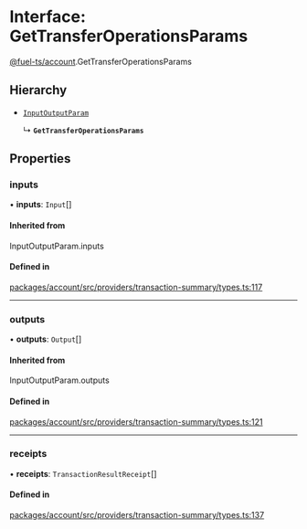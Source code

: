 # Interface: GetTransferOperationsParams

[@fuel-ts/account](/api/Account/index.md).GetTransferOperationsParams

## Hierarchy

- [`InputOutputParam`](/api/Account/index.md#inputoutputparam)

  ↳ **`GetTransferOperationsParams`**

## Properties

### inputs

• **inputs**: `Input`[]

#### Inherited from

InputOutputParam.inputs

#### Defined in

[packages/account/src/providers/transaction-summary/types.ts:117](https://github.com/FuelLabs/fuels-ts/blob/45c62a98f2272774585dbb6dc3037ebe3e275042/packages/account/src/providers/transaction-summary/types.ts#L117)

___

### outputs

• **outputs**: `Output`[]

#### Inherited from

InputOutputParam.outputs

#### Defined in

[packages/account/src/providers/transaction-summary/types.ts:121](https://github.com/FuelLabs/fuels-ts/blob/45c62a98f2272774585dbb6dc3037ebe3e275042/packages/account/src/providers/transaction-summary/types.ts#L121)

___

### receipts

• **receipts**: `TransactionResultReceipt`[]

#### Defined in

[packages/account/src/providers/transaction-summary/types.ts:137](https://github.com/FuelLabs/fuels-ts/blob/45c62a98f2272774585dbb6dc3037ebe3e275042/packages/account/src/providers/transaction-summary/types.ts#L137)
